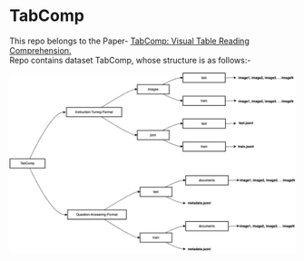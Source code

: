 # TabComp

This repo belongs to the Paper- <u>TabComp: Visual Table Reading Comprehension.</u> <br>
Repo contains dataset TabComp, whose structure is as follows:-

![alt text](https://github.com/srgautam9/TabComp/blob/main/Diagram.png)
